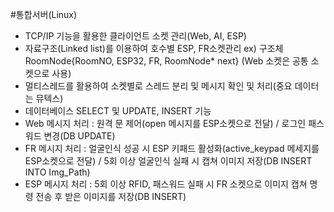 #통합서버(Linux)

- TCP/IP 기능을 활용한 클라이언트 소켓 관리(Web, AI, ESP)
- 자료구조(Linked list)를 이용하여 호수별 ESP, FR소켓관리
  ex) 구조체 RoomNode{RoomNO, ESP32, FR, RoomNode* next} (Web 소켓은 공통 소켓으로 사용)
- 멀티스레드를 활용하여 소켓별로 스레드 분리 및 메시지 확인 및 처리(중요 데이터는 뮤텍스)
- 데이터베이스 SELECT 및 UPDATE, INSERT 기능
- Web 메시지 처리 : 원격 문 제어(open 메시지를 ESP소켓으로 전달) / 로그인 패스워드 변경(DB UPDATE)
- FR 메시지 처리 : 얼굴인식 성공 시 ESP 키패드 활성화(active_keypad 메세지를 ESP소켓으로 전달) / 5회 이상 얼굴인식 실패 시 캡쳐 이미지 저장(DB INSERT INTO Img_Path)
- ESP 메시지 처리 : 5회 이상 RFID, 패스워드 실패 시 FR 소켓으로 이미지 캡쳐 명령 전송 후 받은 이미지를 저장(DB INSERT)
